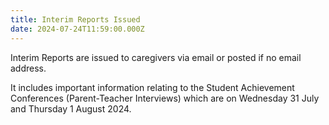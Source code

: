 ```yaml
---
title: Interim Reports Issued
date: 2024-07-24T11:59:00.000Z
---
```

Interim Reports are issued to caregivers via email or posted if no email address.

It includes important information relating to the Student Achievement Conferences (Parent-Teacher Interviews) which are on Wednesday 31 July and Thursday 1 August 2024.
